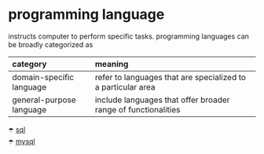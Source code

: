 # programming language

instructs computer to perform specific tasks. programming languages can be broadly categorized as

<table>
<thead>
<tr>
<th width="max-content" align="left"> category</th>
<th width="auto" align="left">meaning</th>
</tr>
</thead>
<tbody>
<tr>
<td>
domain-specific language
</td>
<td>
refer to languages that are specialized to a particular area
</td>
</tr>
<tr>
<td>
general-purpose language
</td>
<td>
include languages that offer broader range of functionalities
</td>
</tr>
</tbody>
</table>

:open_umbrella: [sql](./programming%20language/sql.md) <br>
:open_umbrella: [mysql](./programming%20language/mysql.md) <br>
